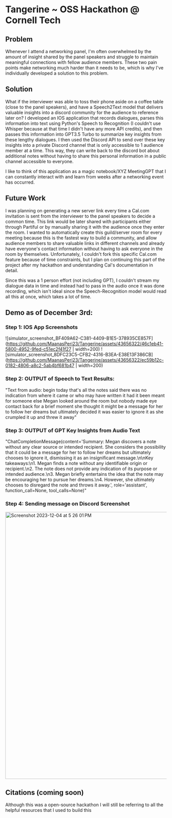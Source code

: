 # Tangerine ~ OSS Hackathon @ Cornell Tech

## Problem
Whenever I attend a networking panel, I'm often overwhelmed by the amount of insight shared by the panel speakers and struggle to maintain meaningful connections with fellow audience members. These two pain points make networking much harder than it needs to be, which is why I've individually developed a solution to this problem. 

## Solution
What if the interviewer was able to toss their phone aside on a coffee table (close to the panel speakers), and have a Speech2Text model that delivers valuable insights into a discord community for the audience to reference later on? I developed an IOS application that records dialogues, parses this information into text using Python's Speech to Recognition (I couldn't use Whisper because at that time I didn't have any more API credits), and then passes this information into GPT3.5 Turbo to summarize key insights from these lengthy dialogues. I then used the Discord API to send over these key insights into a private Discord channel that is only accessible to 1 audience member at a time. This way, they can write back to the discord bot about additional notes without having to share this personal information in a public channel accessible to everyone. 

I like to think of this application as a magic notebook/XYZ MeetingGPT that I can constantly interact with and learn from weeks after a networking event has occurred. 

## Future Work
I was planning on generating a new server link every time a Cal.com invitation is sent from the interviewer to the panel speakers to decide a common time. This link would be later shared with participants either through Partiful or by manually sharing it with the audience once they enter the room. I wanted to automatically create this guild/server room for every meeting because this is the fastest way to build a community, and allow audience members to share valuable links in different channels and already have everyone's contact information without having to ask everyone in the room by themselves. Unfortunately, I couldn't fork this specific Cal.com feature because of time constraints, but I plan on continuing this part of the project after my hackathon and understanding Cal's documentation in detail. 

Since this was a 1 person effort (not including GPT), I couldn't stream my dialogue data in time and instead had to pass in the audio once it was done recording, which isn't ideal since the Speech-Recognition model would read all this at once, which takes a lot of time. 

## Demo as of December 3rd: 
### Step 1: IOS App Screenshots 
![simulator_screenshot_BF409A62-C381-4409-B1E5-378935CE857F](https://github.com/MaanasPeri23/Tangerine/assets/43656322/46c1eb41-5800-4952-9fed-c51ec2f41f27 | width=200) 
![simulator_screenshot_8DFC23C5-CFB2-4316-B3EA-E38E13F386CB](https://github.com/MaanasPeri23/Tangerine/assets/43656322/ec59b12c-0182-4806-a8c2-5ab4bf681b47 | width=200)


### Step 2: OUTPUT of Speech to Text Results: 
"Text from audio:  begin today that's all the notes said there was no indication from where it came or who may have written it had it been meant for someone else Megan looked around the room but nobody made eye contact back for a brief moment she thought it might be a message for her to follow her dreams but ultimately decided it was easier to ignore it as she crumpled it up and threw it away"

### Step 3: OUTPUT of GPT Key Insights from Audio Text
"ChatCompletionMessage(content='Summary: Megan discovers a note without any clear source or intended recipient. She considers the possibility that it could be a message for her to follow her dreams but ultimately chooses to ignore it, dismissing it as an insignificant message.\n\nKey takeaways:\n1. Megan finds a note without any identifiable origin or recipient.\n2. The note does not provide any indication of its purpose or intended audience.\n3. Megan briefly entertains the idea that the note may be encouraging her to pursue her dreams.\n4. However, she ultimately chooses to disregard the note and throws it away.', role='assistant', function_call=None, tool_calls=None)"

### Step 4: Sending message on Discord Screenshot
<img width="835" alt="Screenshot 2023-12-04 at 5 26 01 PM" src="https://github.com/MaanasPeri23/Tangerine/assets/43656322/ee6af4d5-96d3-4afa-b757-abc3c405dce0">

## Citations (coming soon) 
Although this was a open-source hackathon I will still be referring to all the helpful resources that I used to build this  







